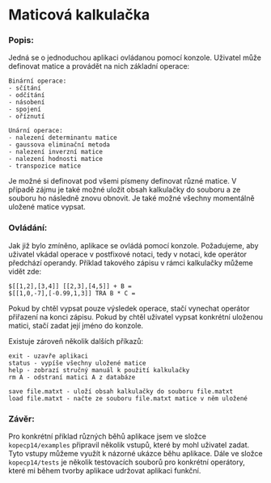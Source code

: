 <h1>Maticová kalkulačka</h1>

<h3>Popis:</h3>

Jedná se o jednoduchou aplikaci ovládanou pomocí konzole. Uživatel může 
definovat matice a provádět na nich základní operace:

```
Binární operace:
- sčítání
- odčítání
- násobení
- spojení
- oříznutí

Unární operace:
- nalezení determinantu matice
- gaussova eliminační metoda
- nalezení inverzní matice
- nalezení hodnosti matice
- transpozice matice
```

Je možné si definovat pod všemi písmeny definovat různé matice.
V případě zájmu je také možné uložit obsah kalkulačky do souboru a ze
souboru ho následně znovu obnovit. Je také možné všechny momentálně 
uložené matice vypsat.

<h3>Ovládání:</h3>

Jak již bylo zmíněno, aplikace se ovládá pomocí konzole. Požadujeme,
aby uživatel vkádal operace v postfixové notaci, tedy v notaci, kde
operátor předchází operandy. Příklad takového zápisu v rámci kalkulačky
můžeme vidět zde:

```
$[[1,2],[3,4]] [[2,3],[4,5]] + B =
$[[1,0,-7],[-0.99,1,3]] TRA B * C =
```

Pokud by chtěl vypsat pouze výsledek operace, stačí vynechat operátor
přiřazení na konci zápisu. Pokud by chtěl uživatel vypsat konkrétní 
uloženou matici, stačí zadat její jméno do konzole.

Existuje zároveň několik dalších příkazů:

```
exit - uzavře aplikaci
status - vypíše všechny uložené matice
help - zobrazí stručný manuál k použití kalkulačky
rm A - odstraní matici A z databáze

save file.matxt - uloží obsah kalkulačky do souboru file.matxt
load file.matxt - načte ze souboru file.matxt matice v něm uložené
```

<h3>Závěr:</h3>

Pro konkrétní příklad různých běhů aplikace jsem ve složce
`kopecp14/examples` připravil několik vstupů, které by mohl
uživatel zadat. Tyto vstupy můžeme využít k názorné ukázce běhu aplikace.
Dále ve složce `kopecp14/tests` je několik testovacích souborů pro konkrétní
operátory, které mi během tvorby aplikace udržovat aplikaci funkční.
